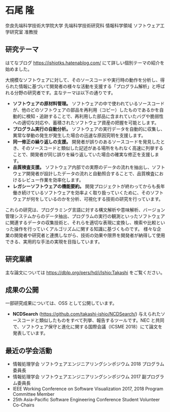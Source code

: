 # 石尾 隆 

奈良先端科学技術大学院大学 先端科学技術研究科 情報科学領域 ソフトウェア工学研究室 准教授

## 研究テーマ

はてなブログ <https://ishiotks.hatenablog.com/> にて詳しい個別テーマの紹介を始めました。

大規模なソフトウェアに対して、そのソースコードや実行時の動作を分析し、得られた情報に基づいて開発者の様々な活動を支援する「プログラム解析」と呼ばれる分野の研究者です。主なテーマは以下の通りです。

 - **ソフトウェアの原材料管理。** ソフトウェアの中で使われているソースコードが、他のどのソフトウェアの部品を再利用（コピー）したものであるかを自動的に検知・追跡することで、再利用した部品に含まれていたバグや脆弱性への適切な対応や、蓄積されたソフトウェア資産の把握を可能とします。
 - **プログラム実行の自動分析。** ソフトウェアの実行データを自動的に収集し、異常な挙動の発生が発生した場合の迅速な原因究明を支援します。
 - **同一修正の繰り返しの支援。** 開発者が誤りのあるソースコードを発見したとき、そのソースコードと類似した記述がある場所をもれなく高速に列挙することで、開発者が同じ誤りを繰り返していた場合の確実な修正を支援します。
 - **品質検査支援。** ソフトウェア内部での実際のデータの流れを抽出し、ソフトウェア開発者が設計したデータの流れと自動照合することで、品質検査におけるレビュー作業を効率化します。
 - **レガシーソフトウェアの機能要約。** 開発プロジェクトが終わってからも長年働き続けているソフトウェアを効率よく取り扱っていくために、そのソフトウェアが何をしているのかを分析、可視化する技術の研究を行っています。

これらの研究は、プログラミング言語に対する構文解析や意味解析、バージョン管理システムからのデータ抽出、プログラムの実行の観測といったソフトウェアに関連するデータの収集技術と、それらを適切な表現に変換し、検索や比較といった操作を行っていくアルゴリズムに関する知識に基づくものです。
様々な企業の開発者や研究者と連携しながら、技術の効果や限界を開発者が納得して使用できる、実用的な手法の実現を目指しています。



## 研究業績

主な論文については <https://dblp.org/pers/hd/i/Ishio:Takashi> をご覧ください。


## 成果の公開

一部研究成果については、OSS として公開しています。

 - **NCDSearch** (<https://github.com/takashi-ishio/NCDSearch/>) 与えられたソースコードと類似したものをすべて列挙、報告するツールです。NEC と共同で、ソフトウェア保守と進化に関する国際会議（ICSME 2018）にて論文を発表しています。



## 最近の学会活動

 - 情報処理学会 ソフトウェアエンジニアリングシンポジウム 2018 プログラム委員長
 - 情報処理学会 ソフトウェアエンジニアリングシンポジウム 2017 副プログラム委員長
 - IEEE Working Conference on Software Visualization 2017, 2018 Program Committee Member
 - 25th Asia-Pacific Software Engineering Conference Student Volunteer Co-Chairs
